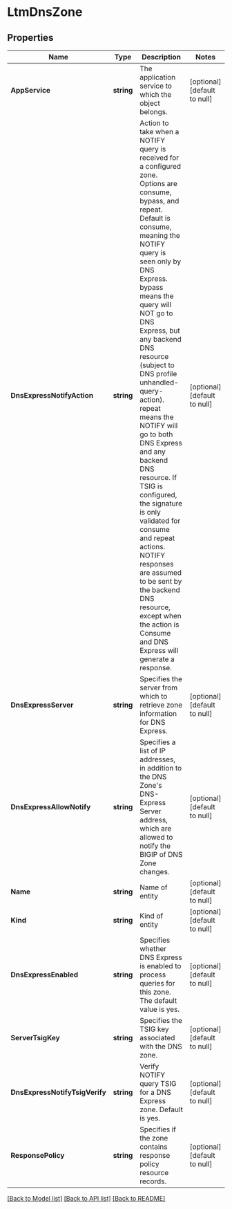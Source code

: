 # LtmDnsZone

## Properties
Name | Type | Description | Notes
------------ | ------------- | ------------- | -------------
**AppService** | **string** | The application service to which the object belongs. | [optional] [default to null]
**DnsExpressNotifyAction** | **string** | Action to take when a NOTIFY query is received for a configured zone.  Options are consume, bypass, and repeat. Default is consume, meaning the NOTIFY query is seen only by DNS Express. bypass means the query will NOT go to DNS Express, but any backend DNS resource (subject to DNS profile unhandled-query-action).  repeat means the NOTIFY will go to both DNS Express and any backend DNS resource.  If TSIG is configured, the signature is only validated for consume and repeat actions. NOTIFY responses are assumed to be sent by the backend DNS resource, except when the action is Consume and DNS Express will generate a response. | [optional] [default to null]
**DnsExpressServer** | **string** | Specifies the server from which to retrieve zone information for DNS Express. | [optional] [default to null]
**DnsExpressAllowNotify** | **string** | Specifies a list of IP addresses, in addition to the DNS Zone&#39;s DNS-Express Server address, which are allowed to notify the BIGIP of DNS Zone changes. | [optional] [default to null]
**Name** | **string** | Name of entity | [optional] [default to null]
**Kind** | **string** | Kind of entity | [optional] [default to null]
**DnsExpressEnabled** | **string** | Specifies whether DNS Express is enabled to process queries for this zone. The default value is yes. | [optional] [default to null]
**ServerTsigKey** | **string** | Specifies the TSIG key associated with the DNS zone. | [optional] [default to null]
**DnsExpressNotifyTsigVerify** | **string** | Verify NOTIFY query TSIG for a DNS Express zone. Default is yes. | [optional] [default to null]
**ResponsePolicy** | **string** | Specifies if the zone contains response policy resource records. | [optional] [default to null]

[[Back to Model list]](../README.md#documentation-for-models) [[Back to API list]](../README.md#documentation-for-api-endpoints) [[Back to README]](../README.md)


